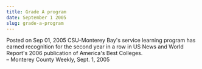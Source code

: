 ```yaml
---
title: Grade A program
date: September 1 2005
slug: grade-a-program
---
```


 



<span class="date">Posted on Sep 01, 2005    </span>
CSU-Monterey Bay&apos;s service learning program has earned recognition
for the second year in a row in US News and World Report&apos;s 2006
publication of America&apos;s Best Colleges.<br>
&#x2013; Monterey County Weekly, Sept. 1, 2005<br/></br>




```
